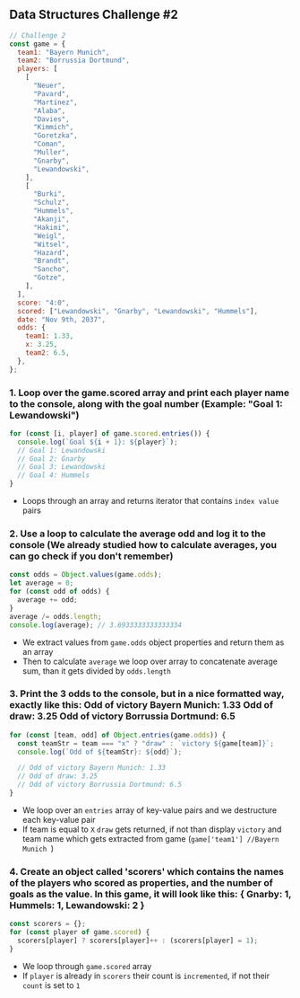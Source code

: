 ## Data Structures Challenge #2

```js
// Challenge 2
const game = {
  team1: "Bayern Munich",
  team2: "Borrussia Dortmund",
  players: [
    [
      "Neuer",
      "Pavard",
      "Martinez",
      "Alaba",
      "Davies",
      "Kimmich",
      "Goretzka",
      "Coman",
      "Muller",
      "Gnarby",
      "Lewandowski",
    ],
    [
      "Burki",
      "Schulz",
      "Hummels",
      "Akanji",
      "Hakimi",
      "Weigl",
      "Witsel",
      "Hazard",
      "Brandt",
      "Sancho",
      "Gotze",
    ],
  ],
  score: "4:0",
  scored: ["Lewandowski", "Gnarby", "Lewandowski", "Hummels"],
  date: "Nov 9th, 2037",
  odds: {
    team1: 1.33,
    x: 3.25,
    team2: 6.5,
  },
};
```

### 1. Loop over the game.scored array and print each player name to the console, along with the goal number (Example: "Goal 1: Lewandowski")

```js
for (const [i, player] of game.scored.entries()) {
  console.log(`Goal ${i + 1}: ${player}`);
  // Goal 1: Lewandowski
  // Goal 2: Gnarby
  // Goal 3: Lewandowski
  // Goal 4: Hummels
}
```

- Loops through an array and returns iterator that contains `index value` pairs

### 2. Use a loop to calculate the average odd and log it to the console (We already studied how to calculate averages, you can go check if you don't remember)

```js
const odds = Object.values(game.odds);
let average = 0;
for (const odd of odds) {
  average += odd;
}
average /= odds.length;
console.log(average); // 3.6933333333333334
```

- We extract values from `game.odds` object properties and return them as an array
- Then to calculate `average` we loop over array to concatenate average sum, than it gets divided by `odds.length`

### 3. Print the 3 odds to the console, but in a nice formatted way, exactly like this: Odd of victory Bayern Munich: 1.33 Odd of draw: 3.25 Odd of victory Borrussia Dortmund: 6.5

```js
for (const [team, odd] of Object.entries(game.odds)) {
  const teamStr = team === "x" ? "draw" : `victory ${game[team]}`;
  console.log(`Odd of ${teamStr}: ${odd}`);

  // Odd of victory Bayern Munich: 1.33
  // Odd of draw: 3.25
  // Odd of victory Borrussia Dortmund: 6.5
}
```

- We loop over an `entries` array of key-value pairs and we destructure each key-value pair
- If team is equal to `X` `draw` gets returned, if not than display `victory` and team name which gets extracted from game (`game['team1'] //Bayern Munich `)

### 4. Create an object called 'scorers' which contains the names of the players who scored as properties, and the number of goals as the value. In this game, it will look like this: { Gnarby: 1, Hummels: 1, Lewandowski: 2 }

```js
const scorers = {};
for (const player of game.scored) {
  scorers[player] ? scorers[player]++ : (scorers[player] = 1);
}
```

- We loop through `game.scored` array
- If `player` is already in `scorers` their count is `incremented`, if not their `count` is set to `1`
